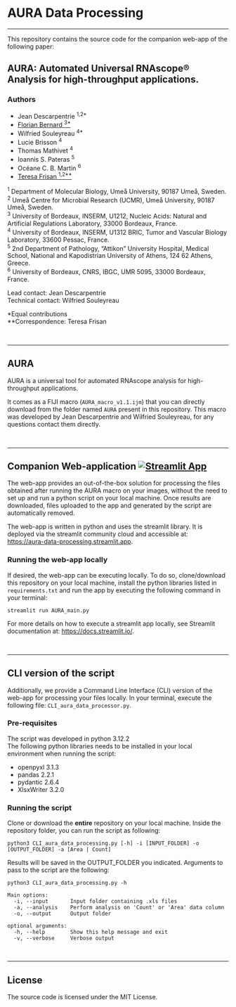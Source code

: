 # AURA Data Processing

----

This repository contains the source code for the companion web-app of the following paper:

## AURA: Automated Universal RNAscope®️ Analysis for high-throughput applications.

### Authors

- Jean Descarpentrie <sup>1,2*</sup>
- [Florian Bernard <sup>3*</sup>](https://www.github.com/FlorianBrnrd)
- Wilfried Souleyreau <sup>4*</sup>
- Lucie Brisson <sup>4</sup>
- Thomas Mathivet <sup>4</sup>
- Ioannis S. Pateras <sup>5</sup>
- Océane C. B. Martin <sup>6</sup>
- [Teresa Frisan <sup>1,2**</sup>](https://www.umu.se/en/research/groups/teresa-frisan/)


<sup>1</sup> Department of Molecular Biology, Umeå University, 90187 Umeå, Sweden.\
<sup>2</sup> Umeå Centre for Microbial Research (UCMR), Umeå University, 90187 Umeå, Sweden. \
<sup>3</sup> University of Bordeaux, INSERM, U1212, Nucleic Acids: Natural and Artificial Regulations Laboratory, 33000 Bordeaux, France.\
<sup>4</sup> University of Bordeaux, INSERM, U1312 BRIC, Tumor and Vascular Biology Laboratory, 33600 Pessac, France.\
<sup>5</sup> 2nd Department of Pathology, “Attikon” University Hospital, Medical School, National and Kapodistrian University of Athens, 124 62 Athens, Greece.\
<sup>6</sup> University of Bordeaux, CNRS, IBGC, UMR 5095, 33000 Bordeaux, France.

Lead contact: Jean Descarpentrie \
Technical contact: Wilfried Souleyreau  

*Equal contributions \
**Correspondence: Teresa Frisan


&nbsp;

---------
## AURA

AURA is a universal tool for automated RNAscope analysis for high-throughput applications.

It comes as a FIJI macro (```AURA_macro_v1.1.ijm```) that you can directly download from the folder named ```AURA``` present in this repository.
This macro was developed by Jean Descarpentrie and Wilfried Souleyreau, for any questions contact them directly.

&nbsp;

---------

## Companion Web-application  [![Streamlit App](https://static.streamlit.io/badges/streamlit_badge_black_white.svg)](https://aura-data-processing.streamlit.app)

The web-app provides an out-of-the-box solution for processing the files obtained after running the AURA macro on your images, without the need to set up and run a python script on your local machine.
Once results are downloaded, files uploaded to the app and generated by the script are automatically removed.

The web-app is written in python and uses the streamlit library. It is deployed via the streamlit community cloud and accessible at: \
https://aura-data-processing.streamlit.app.

### Running the web-app locally

If desired, the web-app can be executing locally. To do so, clone/download this repository on your local machine,
install the python libraries listed in ```requirements.txt``` and run the app by executing the following command in your terminal:

```
streamlit run AURA_main.py
```

For more details on how to execute a streamlit app locally, see Streamlit documentation at: https://docs.streamlit.io/.



&ensp;

---
## CLI version of the script

Additionally, we provide a Command Line Interface (CLI) version of the web-app for processing your files locally.
In your terminal, execute the following file: ```CLI_aura_data_processor.py```.

### Pre-requisites
The script was developed in python 3.12.2\
The following python libraries needs to be installed in your local environment when running the script:

- openpyxl 3.1.3
- pandas 2.2.1
- pydantic 2.6.4
- XlsxWriter 3.2.0

### Running the script

Clone or download the **entire** repository on your local machine. Inside the repository folder, you can run the script as following:

```
python3 CLI_aura_data_processing.py [-h] -i [INPUT_FOLDER] -o [OUTPUT_FOLDER] -a [Area | Count]
```

Results will be saved in the OUTPUT_FOLDER you indicated.
Arguments to pass to the script are the following: 
```
python3 CLI_aura_data_processing.py -h

Main options:
  -i, --input       Input folder containing .xls files
  -a, --analysis    Perform analysis on 'Count' or 'Area' data column
  -o, --output      Output folder
  
optional arguments:
  -h, --help        Show this help message and exit
  -v, --verbose     Verbose output
```


&ensp;

---
## License

The source code is licensed under the MIT License.
